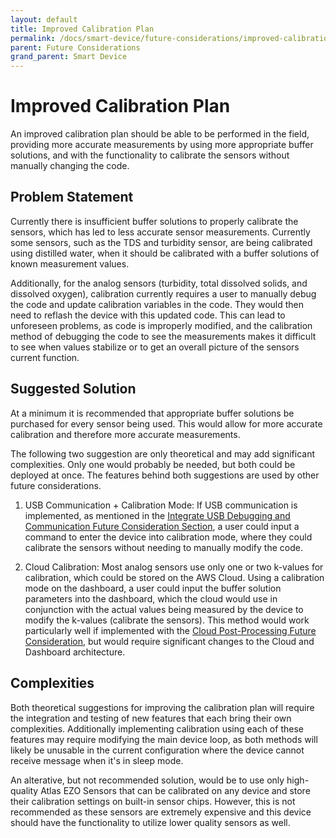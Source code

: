 ```yaml
---
layout: default
title: Improved Calibration Plan
permalink: /docs/smart-device/future-considerations/improved-calibration-plan/
parent: Future Considerations
grand_parent: Smart Device
---
```


# Improved Calibration Plan

An improved calibration plan should be able to be performed in the field, providing more accurate measurements by using more appropriate buffer solutions, and with the functionality to calibrate the sensors without manually changing the code.

## Problem Statement

Currently there is insufficient buffer solutions to properly calibrate the sensors, which has led to less accurate sensor measurements. Currently some sensors, such as the TDS and turbidity sensor, are being calibrated using distilled water, when it should be calibrated with a buffer solutions of known measurement values.

Additionally, for the analog sensors (turbidity, total dissolved solids, and dissolved oxygen), calibration currently requires a user to manually debug the code and update calibration variables in the code. They would then need to reflash the device with this updated code. This can lead to unforeseen problems, as code is improperly modified, and the calibration method of debugging the code to see the measurements makes it difficult to see when values stabilize or to get an overall picture of the sensors current function.

## Suggested Solution

At a minimum it is recommended that appropriate buffer solutions be purchased for every sensor being used. This would allow for more accurate calibration and therefore more accurate measurements.

The following two suggestion are only theoretical and may add significant complexities. Only one would probably be needed, but both could be deployed at once. The features behind both suggestions are used by other future considerations.

1. USB Communication + Calibration Mode: If USB communication is implemented, as mentioned in the [Integrate USB Debugging and Communication Future Consideration Section](https://bcit-reseach-long-term-issp.github.io/docs/smart-device/future-considerations/integrate-usb-debugging-and-communication/), a user could input a command to enter the device into calibration mode, where they could calibrate the sensors without needing to manually modify the code.

2. Cloud Calibration: Most analog sensors use only one or two k-values for calibration, which could be stored on the AWS Cloud. Using a calibration mode on the dashboard, a user could input the buffer solution parameters into the dashboard, which the cloud would use in conjunction with the actual values being measured by the device to modify the k-values (calibrate the sensors). This method would work particularly well if implemented with the [Cloud Post-Processing Future Consideration](https://bcit-reseach-long-term-issp.github.io/docs/smart-device/future-considerations/cloud-post-processing/), but would require significant changes to the Cloud and Dashboard architecture.

## Complexities

Both theoretical suggestions for improving the calibration plan will require the integration and testing of new features that each bring their own complexities. Additionally implementing calibration using each of these features may require modifying the main device loop, as both methods will likely be unusable in the current configuration where the device cannot receive message when it's in sleep mode.

An alterative, but not recommended solution, would be to use only high-quality Atlas EZO Sensors that can be calibrated on any device and store their calibration settings on built-in sensor chips. However, this is not recommended as these sensors are extremely expensive and this device should have the functionality to utilize lower quality sensors as well.
